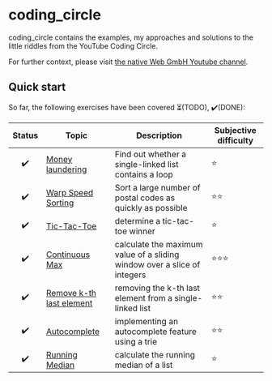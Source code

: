 # coding_circle

coding_circle contains the examples, my approaches and solutions to the little riddles from the YouTube Coding Circle.

For further context, please visit [the native Web GmbH Youtube channel](https://www.youtube.com/@thenativeweb).

## Quick start

So far, the following exercises have been covered ⏳(TODO), ✔️(DONE):

| Status | Topic | Description | Subjective difficulty |
|:--------:|-------|-------------|-------------|
| ✔️ | [Money laundering](./floydsciclefinding/) | Find out whether a single-linked list contains a loop | ⭐️ |
| ✔️ | [Warp Speed Sorting](./warpspeedsorting/) | Sort a large number of postal codes as quickly as possible | ⭐️⭐️ |
| ✔️ | [Tic-Tac-Toe](./tictactoe/) | determine a tic-tac-toe winner | ⭐️ |
| ✔️ | [Continuous Max](./continuousmax/) | calculate the maximum value of a sliding window over a slice of integers | ⭐️⭐️⭐️ |
| ✔️ | [Remove k-th last element](./removethekthlastelement/) | removing the k-th last element from a single-linked list | ⭐️⭐️ |
| ✔️ | [Autocomplete](./autocomplete/) | implementing an autocomplete feature using a trie | ⭐️⭐️ |
| ✔️ | [Running Median](./runningmedian/) | calculate the running median of a list | ⭐️ |
